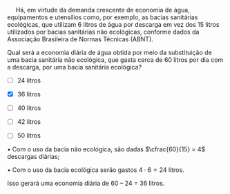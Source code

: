 

     Há, em virtude da demanda crescente de economia de água, equipamentos e utensílios como, por exemplo, as bacias sanitárias ecológicas, que utilizam 6 litros de água por descarga em vez dos 15 litros utilizados por bacias sanitárias não ecológicas, conforme dados da Associação Brasileira de Normas Técnicas (ABNT).

Qual será a economia diária de água obtida por meio da substituição de uma bacia sanitária não ecológica, que gasta cerca de 60 litros por dia com a descarga, por uma bacia sanitária ecológica?



- [ ] 24 litros
- [x] 36 litros
- [ ] 40 litros
- [ ] 42 litros
- [ ] 50 litros


• Com o uso da bacia não ecológica, são dadas $\cfrac{60}{15} = 4$ descargas diárias;

• Com o uso da bacia ecológica serão gastos $4 \cdot 6 = 24$ litros.

Isso gerará uma economia diária de 60 – 24 = 36 litros.
